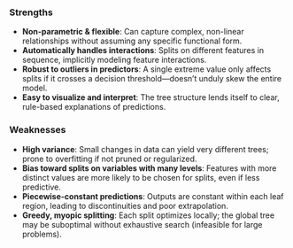 
### Strengths

- **Non-parametric & flexible**: Can capture complex, non-linear relationships without assuming any specific functional form.
- **Automatically handles interactions**: Splits on different features in sequence, implicitly modeling feature interactions.
- **Robust to outliers in predictors**: A single extreme value only affects splits if it crosses a decision threshold—doesn’t unduly skew the entire model.
- **Easy to visualize and interpret**: The tree structure lends itself to clear, rule-based explanations of predictions.
        
### Weaknesses

- **High variance**: Small changes in data can yield very different trees; prone to overfitting if not pruned or regularized.
- **Bias toward splits on variables with many levels**: Features with more distinct values are more likely to be chosen for splits, even if less predictive.
- **Piecewise-constant predictions**: Outputs are constant within each leaf region, leading to discontinuities and poor extrapolation.
- **Greedy, myopic splitting**: Each split optimizes locally; the global tree may be suboptimal without exhaustive search (infeasible for large problems).